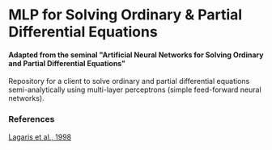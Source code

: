 # MLP for Solving Ordinary & Partial Differential Equations

#### Adapted from the seminal "Artificial Neural Networks for Solving Ordinary and Partial Differential Equations" 

Repository for a client to solve ordinary and partial differential equations semi-analytically using multi-layer perceptrons (simple feed-forward neural networks).

### References
[Lagaris et al., 1998](https://www.cs.uoi.gr/~lagaris/papers/TNN-LLF.pdf)
